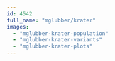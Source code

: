 ```yaml
---
id: 4542
full_name: "mglubber/krater"
images: 
  - "mglubber-krater-population"
  - "mglubber-krater-variants"
  - "mglubber-krater-plots"
---
```

